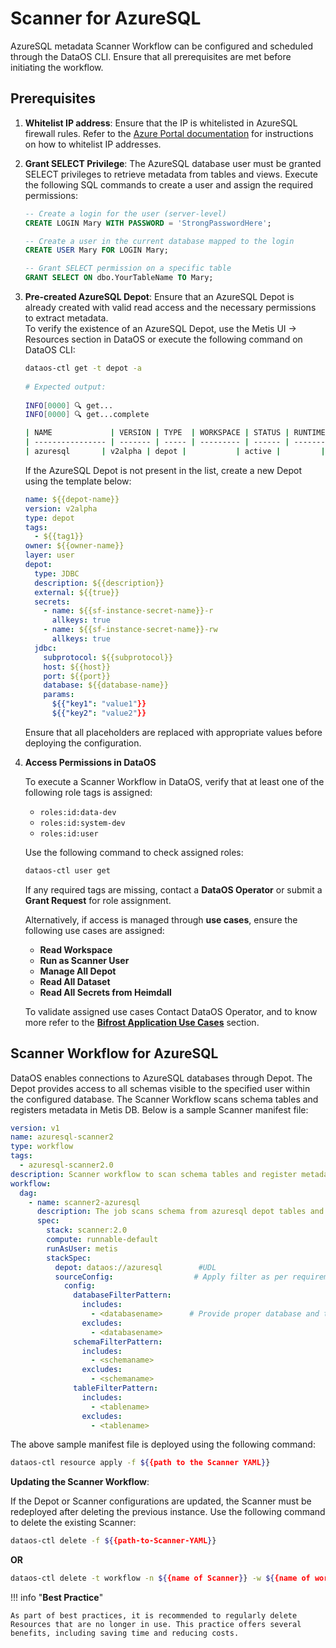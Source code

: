 # Scanner for AzureSQL


AzureSQL metadata Scanner Workflow can be configured and scheduled through the DataOS CLI. Ensure that all prerequisites are met before initiating the workflow.

## Prerequisites

1. **Whitelist IP address**: Ensure that the IP is whitelisted in AzureSQL firewall rules. Refer to the [Azure Portal documentation](https://learn.microsoft.com/en-us/azure/azure-sql/database/firewall-configure) for instructions on how to whitelist IP addresses.

2. **Grant SELECT Privilege**: The AzureSQL database user must be granted SELECT privileges to retrieve metadata from tables and views. Execute the following SQL commands to create a user and assign the required permissions:
  
    ```sql
    -- Create a login for the user (server-level)
    CREATE LOGIN Mary WITH PASSWORD = 'StrongPasswordHere';

    -- Create a user in the current database mapped to the login
    CREATE USER Mary FOR LOGIN Mary;

    -- Grant SELECT permission on a specific table
    GRANT SELECT ON dbo.YourTableName TO Mary;
    ```

3. **Pre-created AzureSQL Depot**: Ensure that an AzureSQL Depot is already created with valid read access and the necessary permissions to extract metadata.  
    To verify the existence of an AzureSQL Depot, use the Metis UI → Resources section in DataOS or execute the following command on DataOS CLI:

    ```bash
    dataos-ctl get -t depot -a
  
    # Expected output:
  
    INFO[0000] 🔍 get...
    INFO[0000] 🔍 get...complete

    | NAME             | VERSION | TYPE  | WORKSPACE | STATUS | RUNTIME | OWNER      |
    | ---------------- | ------- | ----- | --------- | ------ | ------- | ---------- |
    | azuresql       | v2alpha | depot |           | active |         | usertest   |

    ```

    If the AzureSQL Depot is not present in the list, create a new Depot using the template below:

    ```yaml
    name: ${{depot-name}}
    version: v2alpha
    type: depot
    tags:
      - ${{tag1}}
    owner: ${{owner-name}}
    layer: user
    depot:
      type: JDBC                                      
      description: ${{description}}
      external: ${{true}}
      secrets:
        - name: ${{sf-instance-secret-name}}-r
          allkeys: true
        - name: ${{sf-instance-secret-name}}-rw
          allkeys: true
      jdbc:                                           
        subprotocol: ${{subprotocol}}
        host: ${{host}}
        port: ${{port}}
        database: ${{database-name}}
        params:
          ${{"key1": "value1"}}
          ${{"key2": "value2"}}
    ```

    Ensure that all placeholders are replaced with appropriate values before deploying the configuration.

4. **Access Permissions in DataOS**

    To execute a Scanner Workflow in DataOS, verify that at least one of the following role tags is assigned:

    - `roles:id:data-dev`
    - `roles:id:system-dev`
    - `roles:id:user`

    Use the following command to check assigned roles:

    ```bash
    dataos-ctl user get
    ```

    If any required tags are missing, contact a **DataOS Operator** or submit a **Grant Request** for role assignment.

    Alternatively, if access is managed through **use cases**, ensure the following use cases are assigned:

    - **Read Workspace**
    - **Run as Scanner User**
    - **Manage All Depot**
    - **Read All Dataset**
    - **Read All Secrets from Heimdall**

    To validate assigned use cases Contact DataOS Operator, and to know more refer to the [**Bifrost Application Use Cases**](/interfaces/bifrost/ "Bifrost is a Graphical User Interface (GUI) that empowers users to effortlessly create and manage access policies for applications, services, people, and datasets. Bifrost leverages the governance engine of DataOS, Heimdall, to ensure secure and compliant data access through ABAC policies, giving users fine-grained control over the data and resources.") section.

## Scanner Workflow for AzureSQL

DataOS enables connections to AzureSQL databases through Depot. The Depot provides access to all schemas visible to the specified user within the configured database. The Scanner Workflow scans schema tables and registers metadata in Metis DB. Below is a sample Scanner manifest file:

```yaml
version: v1
name: azuresql-scanner2
type: workflow
tags: 
  - azuresql-scanner2.0
description: Scanner workflow to scan schema tables and register metadata in Metis DB
workflow: 
  dag: 
    - name: scanner2-azuresql
      description: The job scans schema from azuresql depot tables and register metadata to metis2
      spec: 
        stack: scanner:2.0
        compute: runnable-default
        runAsUser: metis
        stackSpec: 
          depot: dataos://azuresql        #UDL
          sourceConfig:                  # Apply filter as per requirement
            config: 
              databaseFilterPattern: 
                includes: 
                  - <databasename>      # Provide proper database and table name
                excludes: 
                  - <databasename> 
              schemaFilterPattern: 
                includes: 
                  - <schemaname>
                excludes: 
                  - <schemaname>
              tableFilterPattern: 
                includes: 
                  - <tablename>
                excludes: 
                  - <tablename>
```

The above sample manifest file is deployed using the following command:

```bash
dataos-ctl resource apply -f ${{path to the Scanner YAML}}
```

**Updating the Scanner Workflow**:

If the Depot or Scanner configurations are updated, the Scanner must be redeployed after deleting the previous instance. Use the following command to delete the existing Scanner:


  ```bash 
  dataos-ctl delete -f ${{path-to-Scanner-YAML}}
  ```
**OR**
  ```bash
  dataos-ctl delete -t workflow -n ${{name of Scanner}} -w ${{name of workspace}}
  ```


!!! info "**Best Practice**"

    As part of best practices, it is recommended to regularly delete Resources that are no longer in use. This practice offers several benefits, including saving time and reducing costs.

